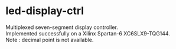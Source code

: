 # led-display-ctrl
Multiplexed seven-segment display controller.  
Implemented successfully on a Xilinx Spartan-6 XC6SLX9-TQG144.  
Note : decimal point is not available.
